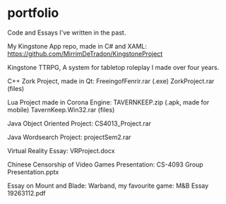 # portfolio
Code and Essays I've written in the past.

My Kingstone App repo, made in C# and XAML:
https://github.com/MirrimDeTradon/KingstoneProject

Kingstone TTRPG,
A system for tabletop roleplay I made over four years.

C++ Zork Project, made in Qt:
FreeingofFenrir.rar (.exe)
ZorkProject.rar (files)

Lua Project made in Corona Engine:
TAVERNKEEP.zip (.apk, made for mobile)
TavernKeep.Win32.rar (files)

Java Object Oriented Project:
CS4013_Project.rar

Java Wordsearch Project:
projectSem2.rar

Virtual Reality Essay:
VRProject.docx

Chinese Censorship of Video Games Presentation:
CS-4093 Group Presentation.pptx

Essay on Mount and Blade: Warband, my favourite game:
M&B Essay 19263112.pdf

